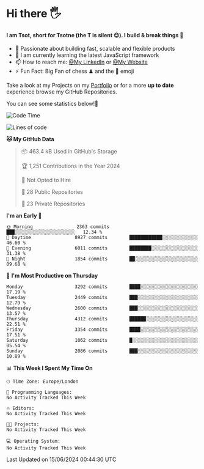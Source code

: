 # Hi there :raised_hand_with_fingers_splayed:
#### I am Tsot, short for Tsotne (the T is silent :wink:). I build & break things :space_invader:
- :telescope: Passionate about building fast, scalable and flexible products
- :seedling: I am currently learning the latest JavaScript framework 
- :mailbox: How to reach me: [@My LinkedIn](https://www.linkedin.com/in/tsotne-gvadzabia/) or [@My Website](https://tsotne.co.uk/contact)
- :zap: Fun Fact: Big Fan of chess ♟ and the 👾 emoji

Take a look at my Projects on my [Portfolio](https://tsotne.co.uk/) or for a more **up to date** experience browse my GitHub Repositories.

You can see some statistics below!:space_invader:
<!--START_SECTION:waka-->
![Code Time](http://img.shields.io/badge/Code%20Time-761%20hrs%202%20mins-blue)

![Lines of code](https://img.shields.io/badge/From%20Hello%20World%20I%27ve%20Written-6.4%20million%20lines%20of%20code-blue)

**🐱 My GitHub Data** 

> 📦 463.4 kB Used in GitHub's Storage 
 > 
> 🏆 1,251 Contributions in the Year 2024
 > 
> 🚫 Not Opted to Hire
 > 
> 📜 28 Public Repositories 
 > 
> 🔑 23 Private Repositories 
 > 
**I'm an Early 🐤** 

```text
🌞 Morning                2363 commits        ███░░░░░░░░░░░░░░░░░░░░░░   12.34 % 
🌆 Daytime                8927 commits        ████████████░░░░░░░░░░░░░   46.60 % 
🌃 Evening                6011 commits        ████████░░░░░░░░░░░░░░░░░   31.38 % 
🌙 Night                  1854 commits        ██░░░░░░░░░░░░░░░░░░░░░░░   09.68 % 
```
📅 **I'm Most Productive on Thursday** 

```text
Monday                   3292 commits        ████░░░░░░░░░░░░░░░░░░░░░   17.19 % 
Tuesday                  2449 commits        ███░░░░░░░░░░░░░░░░░░░░░░   12.79 % 
Wednesday                2600 commits        ███░░░░░░░░░░░░░░░░░░░░░░   13.57 % 
Thursday                 4312 commits        ██████░░░░░░░░░░░░░░░░░░░   22.51 % 
Friday                   3354 commits        ████░░░░░░░░░░░░░░░░░░░░░   17.51 % 
Saturday                 1062 commits        █░░░░░░░░░░░░░░░░░░░░░░░░   05.54 % 
Sunday                   2086 commits        ███░░░░░░░░░░░░░░░░░░░░░░   10.89 % 
```


📊 **This Week I Spent My Time On** 

```text
🕑︎ Time Zone: Europe/London

💬 Programming Languages: 
No Activity Tracked This Week

🔥 Editors: 
No Activity Tracked This Week

🐱‍💻 Projects: 
No Activity Tracked This Week

💻 Operating System: 
No Activity Tracked This Week
```


 Last Updated on 15/06/2024 00:44:30 UTC
<!--END_SECTION:waka-->
